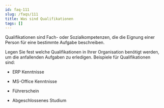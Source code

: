 ```yaml
---
id: faq-111
slug: /faqs/111
title: Was sind Qualifikationen
tags: []
---
```

Qualifikationen sind Fach- oder Sozialkompetenzen, die die Eignung einer Person für eine bestimmte Aufgabe beschreiben.

Legen Sie fest welche Qualifikationen in Ihrer Organisation benötigt werden, um die anfallenden Aufgaben zu erledigen. Beispiele für Qualifikationen sind:

*   ERP Kenntnisse

*   MS-Office Kenntnisse

*   Führerschein

*   Abgeschlossenes Studium